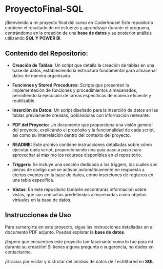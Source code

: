 # ProyectoFinal-SQL

¡Bienvenido a mi proyecto final del curso en Coderhouse! Este repositorio contiene el resultado de mi esfuerzo y aprendizaje durante el programa, centrándome en la creación de una **base de datos** y su posterior análisis utilizando **SQL Y POWER BI**.

## Contenido del Repositorio:
* **Creación de Tablas:** Un script que detalla la creación de tablas en una base de datos, estableciendo la estructura fundamental para almacenar datos de manera organizada.

* **Funciones y Stored Procedures:** Scripts que presentan la implementación de funciones y procedimientos almacenados, permitiendo la ejecución de tareas específicas de manera eficiente y reutilizable.

* **Inserción de Datos:** Un script diseñado para la inserción de datos en las tablas previamente creadas, poblándolas con información relevante.

* **PDF del Proyecto:** Un documento que proporciona una visión general del proyecto, explicando el propósito y la funcionalidad de cada script, así como su interrelación dentro del contexto del proyecto.

* **README:** Este archivo contiene instrucciones detalladas sobre cómo ejecutar cada script, proporcionando una guía paso a paso para aprovechar al máximo los recursos disponibles en el repositorio.

* **Triggers:** Se incluye una sección dedicada a los triggers, los cuales son piezas de código que se activan automáticamente en respuesta a ciertos eventos en la base de datos, como inserciones de registros en una tabla específica.

* **Vistas**: En este repositorio también encontrarás información sobre vistas, que son consultas predefinidas almacenadas como objetos virtuales en la base de datos.


## Instrucciones de Uso

Para sumergirte en este proyecto, sigue las instrucciones detalladas en el documento PDF adjunto. Puedes explorar la **base de datos**.

¡Espero que encuentres este proyecto tan fascinante como lo fue para mí durante su creación! Si tienes alguna pregunta o sugerencia, no dudes en contactarme.

¡Gracias por visitar y disfrutar del análisis de datos de TechStored en **SQL**
